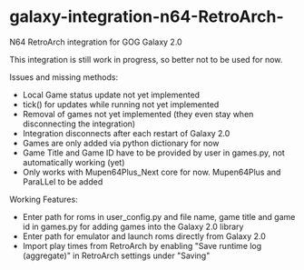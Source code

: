 # galaxy-integration-n64-RetroArch-
N64 RetroArch integration for GOG Galaxy 2.0

This integration is still work in progress, so better not to be used for now.

Issues and missing methods:
- Local Game status update not yet implemented
- tick() for updates while running not yet implemented
- Removal of games not yet implemented (they even stay when disconnecting the integration)
- Integration disconnects after each restart of Galaxy 2.0
- Games are only added via python dictionary for now
- Game Title and Game ID have to be provided by user in games.py, not automatically working (yet)
- Only works with Mupen64Plus_Next core for now. Mupen64Plus and ParaLLel to be added

Working Features:
- Enter path for roms in user_config.py and file name, game title and game id in games.py for adding games into the Galaxy 2.0 library
- Enter path for emulator and launch roms directly from Galaxy 2.0
- Import play times from RetroArch by enabling "Save runtime log (aggregate)" in RetroArch settings under "Saving"
